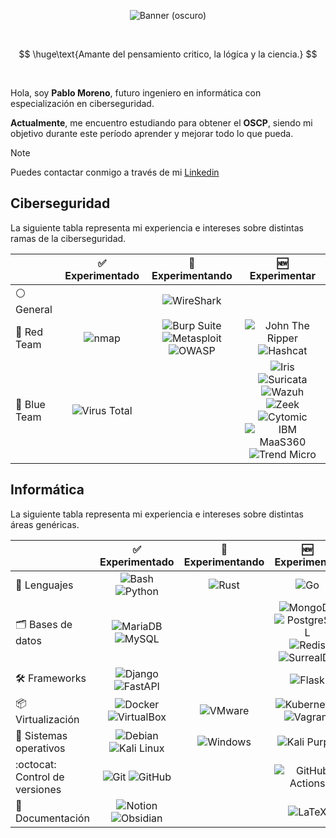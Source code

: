 <div>
    <p align="center">
        <img src="https://github.com/PabloMartinMoreno/PabloMartinMoreno/blob/main/Banner%20ENG.png?raw=true" alt="Banner (oscuro)" />
    </p>
</div>

<br>

$$
\huge\text{Amante del pensamiento critico, la lógíca y la ciencia.}
$$

<br>

Hola, soy **Pablo Moreno**, futuro ingeniero en informática con especialización en ciberseguridad. 

**Actualmente**, me encuentro estudiando para obtener el **OSCP**, siendo mi objetivo durante este período aprender y mejorar todo lo que pueda.

> [!NOTE]  
> Puedes contactar conmigo a través de mi [Linkedin](https://www.linkedin.com/in/morenopablomartin/)

## Ciberseguridad

La siguiente tabla representa mi experiencia e intereses sobre distintas ramas de la ciberseguridad.

<table>
    <thead align="center">
        <tr>
            <th></th>
            <th>✅<br>Experimentado</th>
            <th>🔁<br>Experimentando</th>
            <th>🆕<br>Experimentar</th>
        </tr>
    </thead>
    <tbody align="center">
        <tr>
            <td align="left">⚪ General</td>
            <td></td>
            <td>
                <img src="https://img.shields.io/badge/WireShark-%231679A7.svg?style=flat&logo=wireshark&logoColor=white" alt="WireShark">
            </td>
            <td></td>
        </tr>
        <tr>
            <td align="left">🔴 Red Team</td>
            <td>
                <img src="https://img.shields.io/badge/nmap-%23D0ECF4.svg?style=flat&logo=nmap&logoColor=white" alt="nmap">
            </td>
            <td>
              <img src="https://img.shields.io/badge/Burp%20Suite-%23FF6633.svg?style=flat&logo=burp-suite&logoColor=white" alt="Burp Suite">
                <img src="https://img.shields.io/badge/Metasploit-%232596CD.svg?style=flat&logo=metasploit&logoColor=white" alt="Metasploit">
                <br>
                <img src="https://img.shields.io/badge/OWASP%20ZAP-%2300549E.svg?style=flat&logo=zap&logoColor=white" alt="OWASP">
            </td>
            <td>
                <img src="https://img.shields.io/badge/John%20The%20Ripper-%23BA1515.svg?style=flat&logo=john-the-ripper&logoColor=black" alt="John The Ripper">
                <img src="https://img.shields.io/badge/Hashcat-%233E3E41.svg?style=flat&logo=hashcat&logoColor=white" alt="Hashcat">
            </td>
        </tr>
        <tr>
            <td align="left">🔵 Blue Team</td>
            <td>
                <img src="https://img.shields.io/badge/VirusTotal-%23394EFF.svg?style=flat&logo=virustotal&logoColor=white" alt="Virus Total">
            </td>
            <td>
            </td>
            <td>
                <img src="https://img.shields.io/badge/IRIS-%230E316A.svg?style=flat&logo=suricata&logoColor=white" alt="Iris">
                <img src="https://img.shields.io/badge/Suricata-%23F6AC31.svg?style=flat&logo=suricata&logoColor=white" alt="Suricata">
                <br>
                <img src="https://img.shields.io/badge/Wazuh-%233AABE6.svg?style=flat&logo=wazuh&logoColor=white" alt="Wazuh">
                <img src="https://img.shields.io/badge/Zeek-%232980B9.svg?style=flat&logo=zeek&logoColor=black" alt="Zeek">
                <img src="https://img.shields.io/badge/Cytomic-%235E3079.svg?style=flat&logo=Cytomic&logoColor=white" alt="Cytomic">
                <br>
                <img src="https://img.shields.io/badge/IBM MaaS360-%23052FAD.svg?style=flat&logo=IBM&logoColor=white" alt="IBM MaaS360">
                <img src="https://img.shields.io/badge/Trend%20Micro-%23D71921.svg?style=flat&logo=trend-micro&logoColor=white" alt="Trend Micro">
            </td>
        </tr>
    </tbody>
</table>

## Informática

La siguiente tabla representa mi experiencia e intereses sobre distintas áreas genéricas.

<table>
    <thead align="center">
        <tr>
            <th></th>
            <th>✅<br>Experimentado</th>
            <th>🔁<br>Experimentando</th>
            <th>🆕<br>Experimentar</th>
        </tr>
    </thead>
    <tbody align="center">
        <tr>
            <td align="left">🧩 Lenguajes</td>
            <td>
                <img src="https://img.shields.io/badge/Bash-%23121011.svg?style=flat&logo=gnu-bash&logoColor=white" alt="Bash">
                <img src="https://img.shields.io/badge/Python-3670A0?style=flat&logo=python&logoColor=white" alt="Python">
            </td>
            <td>
                <img src="https://img.shields.io/badge/Rust-%23000000.svg?style=flat&logo=rust&logoColor=white" alt="Rust">
            </td>
            <td>
                <img src="https://img.shields.io/badge/Go-%2300ADD8.svg?style=flat&logo=go&logoColor=white" alt="Go">
            </td>
        </tr>
        <tr>
            <td align="left">🗂️ Bases de datos</td>
            <td>
                <img src="https://img.shields.io/badge/MariaDB-003545?style=flat&logo=mariadb&logoColor=white" alt="MariaDB">
                <img src="https://img.shields.io/badge/MySQL-%2300f.svg?style=flat&logo=mysql&logoColor=white" alt="MySQL">
            </td>
            <td></td>
            <td>
                <img src="https://img.shields.io/badge/MongoDB-%234ea94b.svg?style=flat&logo=mongodb&logoColor=white" alt="MongoDB">
                <img src="https://img.shields.io/badge/PostgreSQL-%23316192.svg?style=flat&logo=postgresql&logoColor=white" alt="PostgreSQL">
                <br>
                <img src="https://img.shields.io/badge/Redis-%23DC382D.svg?style=flat&logo=redis&logoColor=white" alt="Redis">
                <img src="https://img.shields.io/badge/SurrealDB-%23FF00A0.svg?style=flat&logo=surrealdb&logoColor=white" alt="SurrealDB">
            </td>
        </tr>
        <tr>
            <td align="left">🛠️ Frameworks</td>
            <td>            
                <img src="https://img.shields.io/badge/Django-%23092E20.svg?style=flat&logo=django&logoColor=white" alt="Django">
                <img src="https://img.shields.io/badge/FastAPI-%23009688.svg?style=flat&logo=fastapi&logoColor=white" alt="FastAPI">
            <td></td>
            <td>
                <img src="https://img.shields.io/badge/Flask-%23000000.svg?style=flat&logo=flask&logoColor=white" alt="Flask"></td>
            </tr>
        </tr>
        <tr>
            <td align="left">📦 Virtualización</td>
            <td>
                <img src="https://img.shields.io/badge/Docker-%230db7ed.svg?style=flat&logo=docker&logoColor=white" alt="Docker">
                <img src="https://img.shields.io/badge/VirtualBox-%23183A61.svg?style=flat&logo=virtualbox&logoColor=white" alt="VirtualBox">
            </td>
            <td>
                <img src="https://img.shields.io/badge/VMware-%23607078.svg?style=flat&logo=vmware&logoColor=white" alt="VMware">
            </td>
            <td>
                <img src="https://img.shields.io/badge/Kubernetes-%23326CE5.svg?style=flat&logo=kubernetes&logoColor=white" alt="Kubernetes">
                <img src="https://img.shields.io/badge/Vagrant-%231868F2.svg?style=flat&logo=vagrant&logoColor=white" alt="Vagrant">
            </td>
        <tr>
            <td align="left">🧠 Sistemas operativos</td>
            <td>
                <img src="https://img.shields.io/badge/Debian-%23A81D33.svg?style=flat&logo=debian&logoColor=white" alt="Debian">
                <img src="https://img.shields.io/badge/Kali%20Linux-%23080636.svg?style=flat&logo=kali-linux&logoColor=white" alt="Kali Linux">
            </td>
            <td>
                <img src="https://img.shields.io/badge/Windows-0078D6?style=flat&logo=windows&logoColor=white" alt="Windows">
            </td>
            <td>
                <img src="https://img.shields.io/badge/Kali%20Purple-%23AE078C.svg?style=flat&logo=kali-linux&logoColor=white" alt="Kali Purple">
            </td>
        </tr>
        <tr>
            <td align="left">:octocat: Control de versiones</td>
            <td>
                <img src="https://img.shields.io/badge/Git-%23F05032.svg?style=flat&logo=git&logoColor=white" alt="Git">
                <img src="https://img.shields.io/badge/GitHub-%23121011.svg?style=flat&logo=github&logoColor=white" alt="GitHub">
            </td>
            <td></td>
            <td>
                <img src="https://img.shields.io/badge/GitHub%20Actions-%232088FF.svg?style=flat&logo=github-actions&logoColor=white" alt="GitHub Actions">
            </tr>
        </tr>
        <tr>
            <td align="left">📜 Documentación</td>
            <td>
                <img src="https://img.shields.io/badge/Notion-%23FFFFFF.svg?style=flat&logo=notion&logoColor=black" alt="Notion">
                <img src="https://img.shields.io/badge/Obsidian-%23483699.svg?style=flat&logo=obsidian&logoColor=white" alt="Obsidian">
            </td>
            <td></td>
            <td>
                <img src="https://img.shields.io/badge/Latex-%23008080.svg?style=flat&logo=latex&logoColor=white" alt="LaTeX">
            </td>
        </tr>
        <!--
        <tr>
            <td align="left">Web</td>
            <td>
                <img src="https://img.shields.io/badge/Drupal-%230678BE.svg?style=flat&logo=drupal&logoColor=white" alt="Drupal">
                <img src="https://img.shields.io/badge/WordPress-%2321759B.svg?style=flat&logo=wordpress&logoColor=white" alt="WordPress">
            </td>
            <td></td>
            <td>
                <img src="https://img.shields.io/badge/Astro-%23000000.svg?style=flat&logo=astro&logoColor=white" alt="Astro">
            </td>
        </tr>
        <tr>
            <td align="left">VPN</td>
            <td></td>
            <td>
                <img src="https://img.shields.io/badge/OpenVPN-%23EA7E20.svg?style=flat&logo=openvpn&logoColor=white" alt="OpenVPN">
            </td>
            <td>
                <img src="https://img.shields.io/badge/Wireguard-%2388171A.svg?style=flat&logo=wireguard&logoColor=white" alt="Wireguard">
            </td>
        </tr>
        <tr>
            <td align="left"><i>Otros</i></td>
            <td></td>
            <td>
                <img src="https://img.shields.io/badge/Gimp-%235C5543.svg?style=flat&logo=gimp&logoColor=white" alt="Gimp">
                <img src="https://img.shields.io/badge/Warp-%2301A4FF.svg?style=flat&logo=warp&logoColor=white" alt="Warp">
            </td>
            <td>
                <img src="https://img.shields.io/badge/Inkscape-%23000000.svg?style=flat&logo=inkscape&logoColor=white" alt="Inkscape">
                <img src="https://img.shields.io/badge/Neovim-%2357A143.svg?style=flat&logo=neovim&logoColor=white" alt="Neovim">
                <br>
                <img src="https://img.shields.io/badge/Raspberry%20Pi-%23C51A4A.svg?style=flat&logo=raspberry-pi&logoColor=white" alt="Raspberry Pi">
            </td>
        </tr>
        -->
    </tbody>
</table>
